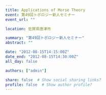 ```yaml
---
title: Applications of Morse Theory
event: 第49回トポロジー新人セミナー
event_url: ""

location: 佐賀県唐津市

summary: "第49回トポロジー新人セミナー"
abstract: ""

date: "2012-08-15T14:15:00Z"
date_end: "2012-08-15T14:30:00Z"
all_day: false

authors: ["admin"]

share: false  # Show social sharing links?
profile: false  # Show author profile?
---
```


